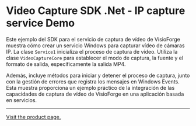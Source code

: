 ﻿# Video Capture SDK .Net - IP capture service Demo

Este ejemplo del SDK para el servicio de captura de vídeo de VisioForge muestra cómo crear un servicio Windows para capturar vídeo de cámaras IP. La clase `Service1` inicializa el proceso de captura de vídeo. Utiliza la clase `VideoCaptureCore` para establecer el modo de captura, la fuente y el formato de salida, específicamente la salida MP4.

Además, incluye métodos para iniciar y detener el proceso de captura, junto con la gestión de errores que registra los mensajes en Windows Events. Esta muestra proporciona un ejemplo práctico de la integración de las capacidades de captura de vídeo de VisioForge en una aplicación basada en servicios.

---

[Visit the product page.](https://www.visioforge.com/video-capture-sdk-net)
